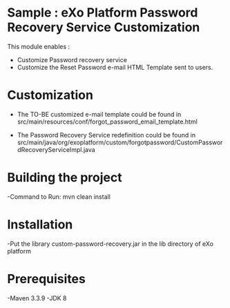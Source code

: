 # Sample : eXo Platform Password Recovery Service Customization

This module enables :
- Customize Password recovery service
- Customize the Reset Password e-mail HTML Template sent to users.

# Customization

- The TO-BE customized e-mail template could be found in src/main/resources/conf/forgot_password_email_template.html

- The Password Recovery Service redefinition could be found in src/main/java/org/exoplatform/custom/forgotpassword/CustomPasswordRecoveryServiceImpl.java

# Building the project

-Command to Run: mvn clean install

# Installation

-Put the library custom-password-recovery.jar in the lib directory of eXo platform

# Prerequisites

-Maven 3.3.9
-JDK 8
